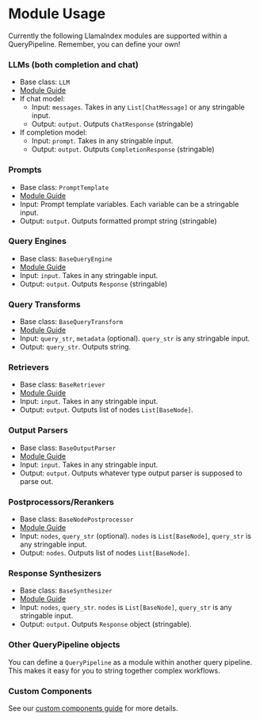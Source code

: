 # Module Usage

Currently the following LlamaIndex modules are supported within a QueryPipeline. Remember, you can define your own!

### LLMs (both completion and chat)

- Base class: `LLM`
- [Module Guide](../../models/llms.md)
- If chat model:
  - Input: `messages`. Takes in any `List[ChatMessage]` or any stringable input.
  - Output: `output`. Outputs `ChatResponse` (stringable)
- If completion model:
  - Input: `prompt`. Takes in any stringable input.
  - Output: `output`. Outputs `CompletionResponse` (stringable)

### Prompts

- Base class: `PromptTemplate`
- [Module Guide](../../models/prompts.md)
- Input: Prompt template variables. Each variable can be a stringable input.
- Output: `output`. Outputs formatted prompt string (stringable)

### Query Engines

- Base class: `BaseQueryEngine`
- [Module Guide](../../deploying/query_engine/index.md)
- Input: `input`. Takes in any stringable input.
- Output: `output`. Outputs `Response` (stringable)

### Query Transforms

- Base class: `BaseQueryTransform`
- [Module Guide](../../../optimizing/advanced_retrieval/query_transformations.md)
- Input: `query_str`, `metadata` (optional). `query_str` is any stringable input.
- Output: `query_str`. Outputs string.

### Retrievers

- Base class: `BaseRetriever`
- [Module Guide](../retriever/index.md)
- Input: `input`. Takes in any stringable input.
- Output: `output`. Outputs list of nodes `List[BaseNode]`.

### Output Parsers

- Base class: `BaseOutputParser`
- [Module Guide](../structured_outputs/output_parser.md)
- Input: `input`. Takes in any stringable input.
- Output: `output`. Outputs whatever type output parser is supposed to parse out.

### Postprocessors/Rerankers

- Base class: `BaseNodePostprocessor`
- [Module Guide](../node_postprocessors/index.md)
- Input: `nodes`, `query_str` (optional). `nodes` is `List[BaseNode]`, `query_str` is any stringable input.
- Output: `nodes`. Outputs list of nodes `List[BaseNode]`.

### Response Synthesizers

- Base class: `BaseSynthesizer`
- [Module Guide]()
- Input: `nodes`, `query_str`. `nodes` is `List[BaseNode]`, `query_str` is any stringable input.
- Output: `output`. Outputs `Response` object (stringable).

### Other QueryPipeline objects

You can define a `QueryPipeline` as a module within another query pipeline. This makes it easy for you to string together complex workflows.

### Custom Components

See our [custom components guide](./usage_pattern.md#defining-a-custom-query-component) for more details.
